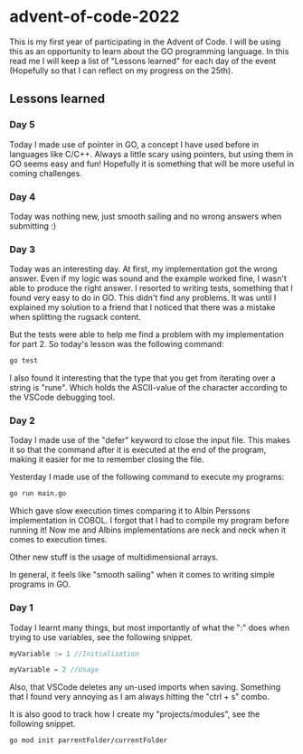 # advent-of-code-2022
This is my first year of participating in the Advent of Code. I will be using this as an opportunity to learn about the GO programming language.
In this read me I will keep a list of "Lessons learned" for each day of the event (Hopefully so that I can reflect on my progress on the 25th).

## Lessons learned

### Day 5

Today I made use of pointer in GO, a concept I have used before in languages like C/C++. Always a little scary using pointers, but using them in GO seems easy and fun! Hopefully it is something that will be more useful in coming challenges.

### Day 4
Today was nothing new, just smooth sailing and no wrong answers when submitting :)

### Day 3

Today was an interesting day. At first, my implementation got the wrong answer. Even if my logic was sound and the example worked fine, I wasn't able to produce the right answer. I resorted to writing tests, something that I found very easy to do in GO. This didn't find any problems. It was until I explained my solution to a friend that I noticed that there was a mistake when splitting the rugsack content. 

But the tests were able to help me find a problem with my implementation for part 2. So today's lesson was the following command:
```bash
go test
```

I also found it interesting that the type that you get from iterating over a string is "rune". Which holds the ASCII-value of the character according to the VSCode debugging tool.

### Day 2

Today I made use of the "defer" keyword to close the input file. This makes it so that the command after it is executed at the end of the program, making it easier for me to remember closing the file.

Yesterday I made use of the following command to execute my programs:
```bash
go run main.go
```

Which gave slow execution times comparing it to Albin Perssons implementation in COBOL. I forgot that I had to compile my program before running it!
Now me and Albins implementations are neck and neck when it comes to execution times.

Other new stuff is the usage of multidimensional arrays.

In general, it feels like "smooth sailing" when it comes to writing simple programs in GO.

### Day 1

Today I learnt many things, but most importantly of what the ":" does when trying to use variables, see the following snippet.

```go
myVariable := 1 //Initialization

myVariable = 2 //Usage
```

Also, that VSCode deletes any un-used imports when saving. Something that I found very annoying as I am always hitting the "ctrl + s" combo.

It is also good to track how I create my "projects/modules", see the following snippet.
```bash
go mod init parrentFolder/currentFolder
```
